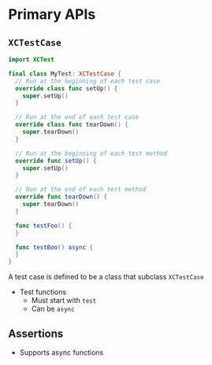 # Primary APIs

## `XCTestCase`

```swift
import XCTest

final class MyTest: XCTestCase {
  // Run at the beginning of each test case
  override class func setUp() {
    super.setUp()
  }

  // Run at the end of each test case
  override class func tearDown() {
    super.tearDown()
  }

  // Run at the beginning of each test method
  override func setUp() {
    super.setUp()
  }

  // Run at the end of each test method
  override func tearDown() {
    super.tearDown()
  }

  func testFoo() {
  }

  func testBoo() async {
  }
}
```

A test case is defined to be a class that subclass `XCTestCase`

- Test functions
  - Must start with `test`
  - Can be `async`

## Assertions

- Supports async functions
